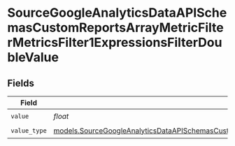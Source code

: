 # SourceGoogleAnalyticsDataAPISchemasCustomReportsArrayMetricFilterMetricsFilter1ExpressionsFilterDoubleValue


## Fields

| Field                                                                                                                                                                                                                          | Type                                                                                                                                                                                                                           | Required                                                                                                                                                                                                                       | Description                                                                                                                                                                                                                    |
| ------------------------------------------------------------------------------------------------------------------------------------------------------------------------------------------------------------------------------ | ------------------------------------------------------------------------------------------------------------------------------------------------------------------------------------------------------------------------------ | ------------------------------------------------------------------------------------------------------------------------------------------------------------------------------------------------------------------------------ | ------------------------------------------------------------------------------------------------------------------------------------------------------------------------------------------------------------------------------ |
| `value`                                                                                                                                                                                                                        | *float*                                                                                                                                                                                                                        | :heavy_check_mark:                                                                                                                                                                                                             | N/A                                                                                                                                                                                                                            |
| `value_type`                                                                                                                                                                                                                   | [models.SourceGoogleAnalyticsDataAPISchemasCustomReportsArrayMetricFilterMetricsFilter1ExpressionsValueType](../models/sourcegoogleanalyticsdataapischemascustomreportsarraymetricfiltermetricsfilter1expressionsvaluetype.md) | :heavy_check_mark:                                                                                                                                                                                                             | N/A                                                                                                                                                                                                                            |